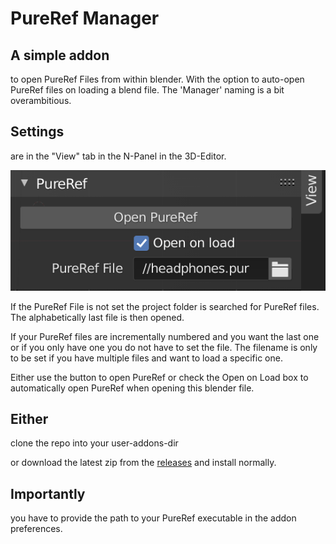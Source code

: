 # PureRef Manager

## A simple addon
to open PureRef Files from within blender.
With the option to auto-open PureRef files on loading a blend file. The 'Manager' naming is a bit overambitious.

## Settings
are in the "View" tab in the N-Panel in the 3D-Editor.

<img src="./docs/pureref_ui.png">

If the PureRef File is not set the project folder is searched for PureRef files.
The alphabetically last file is then opened.

If your PureRef files are incrementally numbered and you want the last one or if you only have one you do not have to set the file. The filename is only to be set if you have multiple files and want to load a specific one.

Either use the button to open PureRef or check the Open on Load box to automatically open PureRef when opening this blender file.

## Either
clone the repo into your user-addons-dir

or download the latest zip from the <a href="https://github.com/florianfelix/pureref_manager/releases">releases</a> and install normally.

## Importantly
you have to provide the path to your PureRef executable in the addon preferences.